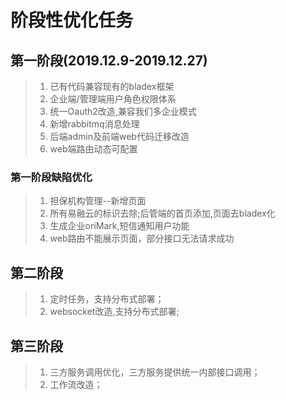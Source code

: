 # 阶段性优化任务

## 第一阶段(2019.12.9-2019.12.27)
> 1. 已有代码兼容现有的bladex框架
> 2. 企业端/管理端用户角色权限体系
> 3. 统一Oauth2改造,兼容我们多企业模式
> 4. 新增rabbitmq消息处理
> 5. 后端admin及前端web代码迁移改造
> 6. web端路由动态可配置

### 第一阶段缺陷优化
> 1. 担保机构管理--新增页面
> 2. 所有易融云的标识去除;后管端的首页添加,页面去bladex化
> 3. 生成企业oriMark,短信通知用户功能
> 4. web路由不能展示页面，部分接口无法请求成功

## 第二阶段
> 1. 定时任务，支持分布式部署；
> 2. websocket改造,支持分布式部署;

## 第三阶段
> 1. 三方服务调用优化，三方服务提供统一内部接口调用；
> 2. 工作流改造；

